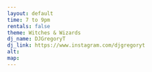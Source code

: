 ```yaml
---
layout: default
time: 7 to 9pm
rentals: false
theme: Witches & Wizards
dj_name: DJGregoryT
dj_link: https://www.instagram.com/djgregoryt
alt:
map:
---
```

